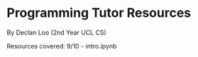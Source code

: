 # Programming Tutor Resources
By Declan Loo (2nd Year UCL CS)

Resources covered:
9/10 - intro.ipynb
